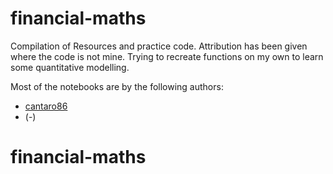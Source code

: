 # financial-maths

Compilation of Resources and practice code. Attribution has been given where the code is not mine.
Trying to recreate functions on my own to learn some quantitative modelling.

Most of the notebooks are by the following authors:

- [cantaro86](https://github.com/cantaro86/Financial-Models-Numerical-Methods)
- (-)

# financial-maths
